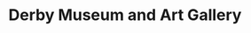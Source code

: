 ---
title: "Derby Museum and Art Gallery"
url: /derby/derby-museum-and-art-gallery/
shop: Andenken
---